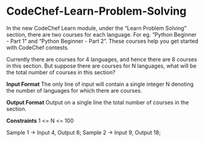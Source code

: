 # CodeChef-Learn-Problem-Solving

In the new CodeChef Learn module, under the “Learn Problem Solving” section, there are two courses for each language. For eg. “Python Beginner - Part 1” and “Python Beginner - Part 2”. These courses help you get started with CodeChef contests.

Currently there are courses for 4 languages, and hence there are 8 courses in this section. But suppose there are courses for N languages, what will be the total number of courses in this section?


**Input Format**
The only line of input will contain a single integer N denoting the number of languages for which there are courses.

**Output Format**
Output on a single line the total number of courses in the section.

**Constraints**
1 <= N <= 100

Sample 1 -> Input 4, Output 8;
Sample 2 -> Input 9, Output 18;

